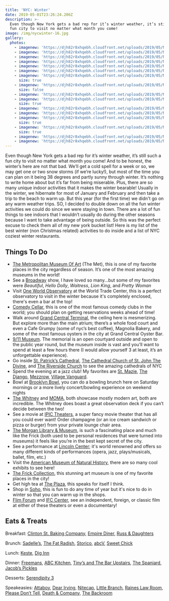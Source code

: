 ```yaml
---
title: 'NYC: Winter'
date: 2019-05-01T23:26:24.206Z
description: >-
  Even though New York gets a bad rep for it’s winter weather, it’s still such a
  fun city to visit no matter what month you come!
image: /img/nycwinter-16.jpg
gallery:
  photos:
    - imagenew: 'https://djh82r8xhqebh.cloudfront.net/uploads/2019/05/NYCwinter-1.jpg'
    - imagenew: 'https://djh82r8xhqebh.cloudfront.net/uploads/2019/05/NYCwinter-2.jpg'
    - imagenew: 'https://djh82r8xhqebh.cloudfront.net/uploads/2019/05/NYCwinter-6.jpg'
    - imagenew: 'https://djh82r8xhqebh.cloudfront.net/uploads/2019/05/NYCwinter-5.jpg'
    - imagenew: 'https://djh82r8xhqebh.cloudfront.net/uploads/2019/05/NYCwinter-4.jpg'
    - imagenew: 'https://djh82r8xhqebh.cloudfront.net/uploads/2019/05/NYCwinter-9.jpg'
    - imagenew: 'https://djh82r8xhqebh.cloudfront.net/uploads/2019/05/NYCwinter-3.jpg'
      size: true
    - imagenew: 'https://djh82r8xhqebh.cloudfront.net/uploads/2019/05/NYCwinter-7.jpg'
      size: false
    - imagenew: 'https://djh82r8xhqebh.cloudfront.net/uploads/2019/05/NYCwinter-8.jpg'
    - imagenew: 'https://djh82r8xhqebh.cloudfront.net/uploads/2019/05/NYCwinter-10.jpg'
      size: true
    - imagenew: 'https://djh82r8xhqebh.cloudfront.net/uploads/2019/05/NYCwinter-11.jpg'
    - imagenew: 'https://djh82r8xhqebh.cloudfront.net/uploads/2019/05/NYCwinter-12.jpg'
    - imagenew: 'https://djh82r8xhqebh.cloudfront.net/uploads/2019/05/NYCwinter-13.jpg'
      size: true
    - imagenew: 'https://djh82r8xhqebh.cloudfront.net/uploads/2019/05/NYCwinter-16.jpg'
      size: true
    - imagenew: 'https://djh82r8xhqebh.cloudfront.net/uploads/2019/05/NYCwinter-14.jpg'
    - imagenew: 'https://djh82r8xhqebh.cloudfront.net/uploads/2019/05/NYCwinter-15.jpg'
---
```

Even though New York gets a bad rep for it’s winter weather, it’s still such a fun city to visit no matter what month you come! And to be honest, the winter’s here are not that bad. We’ll get a cold spell for a week or so, we may get one or two snow storms (if we’re lucky!), but most of the time you can plan on it being 38 degrees and partly sunny through winter. It’s nothing to write home about but it’s far from being miserable. Plus, there are so many unique indoor activities that it makes the winter bearable! Usually in the winter, we hibernate for most of January and February and then take a trip to the beach to warm up. But this year (for the first time) we didn't go on any warm weather trips. SO, I decided to double down on all the fun winter activities we could do since we were staying in town. There are a lot of fun things to see indoors that I wouldn’t usually do during the other seasons because I want to take advantage of being outside. So this was the perfect excuse to check them all of my new york bucket list! Here is my list of the best winter (non Christmas related) activities to do inside and a list of NYC coziest winter restaurants. 

## **Things To Do**

* [The Metropolitan Museum Of Art](https://www.metmuseum.org/) (The Met), this is one of my favorite places in the city regardless of season. It’s one of the most amazing museums in the world!
* See a [Broadway](https://www.broadway.com/) show, I have loved so many...but some of my favorites were _Beautiful_, _Hello Dolly_, _Waitress_, _Lion King_, and _Pretty Woman_
* Visit [One World Observatory](https://oneworldobservatory.com/en-US) at the World Trade Center, this is a perfect observatory to visit in the winter because it's completely enclosed, there's even a bar at the top!
* [Comedy Cellar](https://www.comedycellar.com/), this is one of the most famous comedy clubs in the world; you should plan on getting reservations weeks ahead of time!
* Walk around [Grand Central Terminal](https://www.grandcentralterminal.com/), the ceiling here is mesmerizing. But explore more than the main atrium; there’s a whole food court and even a Cafe Grumpy (some of nyc’s best coffee), Magnolia Bakery, and some of the most famous oysters in the city at Grand Central Oyster Bar.
* [9/11 Museum](https://www.911memorial.org/museum). The memorial is an open courtyard outside and open to the public year round, but the museum inside is vast and you’ll want to spend at least a few hours there (I would allow yourself 3 at least, it’s an unforgettable experience). 
* Go inside [St. Patrick’s Cathedral](https://saintpatrickscathedral.org/), [The Cathedral Church of St. John The Divine](https://www.stjohndivine.org/), and [The Riverside Church](https://www.trcnyc.org/) to see the amazing cathedrals of NYC
* Spend the evening at a jazz club! My favorites are [St. Mazie](https://www.stmazie.com/), [The Django](http://www.thedjangonyc.com/), [Mezzrow](https://www.mezzrow.com/), [Village Vanguard](https://villagevanguard.com/).
* Bowl at [Brooklyn Bowl](https://www.brooklynbowl.com/), you can do a bowling brunch here on Saturday mornings or a more lively concert/bowling experience on weekend nights
* [The Whitney](https://www.whitney.org/) and [MOMA](https://www.moma.org/), both showcase mostly modern art, both are incredible. The Whitney does boast a great observation deck if you can’t decide between the two!
* See a movie at [IPIC Theaters](https://www.ipic.com/), a super fancy movie theater that has all you could ever want! Order champagne (or an ice cream sandwich or pizza or burger) from your private lounge chair area.
* [The Morgan Library & Museum](https://www.themorgan.org/), is such a fascinating place and much like the Frick (both used to be personal residences that were turned into museums) it feels like you’re in the best kept secret of the city. 
* See a performance at [Lincoln Center](http://www.lincolncenter.org/); it's world renowned and offers so many different kinds of performances (opera, jazz, plays/musicals, ballet, film, etc.)
* Visit the [American Museum of Natural History](https://www.amnh.org/), there are so many cool exhibits to see here!
* [The Frick Collection](https://www.frick.org/), this stunning art museum is one of my favorite places in the city!
* Get high tea at [The Plaza](https://www.theplazany.com/dining/the-palm-court/), this speaks for itself I think.
* Shop in [Soho](https://www.nycgo.com/itineraries/essential-soho-shopping-guide), this is fun to do any time of year but it's nice to do in winter so that you can warm up in the shops.
* [Flim Forum](http://filmforum.org/) and [IFC Center](http://www.ifccenter.com/), see an independent, foreign, or classic film at either of these theaters or even a documentary! 

## **Eats & Treats**

Breakfast: [Clinton St. Baking Company](https://www.instagram.com/clintonstbakingco/), [Empire Diner](https://www.instagram.com/empire_diner/), [Russ & Daughters](https://www.instagram.com/russanddaughters/)

Brunch: [Sadelle’s](https://www.sadelles.com/), [The Fat Radish](https://www.instagram.com/thefatradish/), [Storico](http://storicorestaurant.com/), [abcV](http://www.abchome.com/dine/abcv/), [Sweet Chick](https://www.instagram.com/sweetchicklife/)

Lunch: [Keste](https://www.instagram.com/kestepizza/), [Dig Inn](https://www.instagram.com/diginn/)

Dinner: [Freemans](https://www.instagram.com/freemansrestaurant/), [ABC Kitchen](http://www.abchome.com/dine/abc-kitchen/), [Tiny’s and The Bar Upstairs](https://www.instagram.com/tinysnyc/), [The Spaniard](https://www.instagram.com/thespaniardnyc/), [Jacob’s Pickles](https://www.instagram.com/jacobspickles/)

Desserts: [Serendipity 3](https://www.instagram.com/serendipity3nyc/)

Speakeasies: [Attaboy](https://www.instagram.com/attaboy134/), [Dear Irving](https://www.instagram.com/dearirving/), [Nitecap](https://www.instagram.com/nitecapnyc/), [Little Branch](https://www.google.com/maps/place/Little+Branch/@40.730122,-74.0072337,17z/data=!3m1!4b1!4m5!3m4!1s0x89c25992e9f28e8d:0xe297f8f503425e5c!8m2!3d40.730118!4d-74.005045), [Raines Law Room](https://www.instagram.com/raineslawroom/), [Please Don’t Tell](https://www.worldsbestbars.com/bar/new-york-city/lower-east-manhattan/pdt-please-dont-tell/), [Death & Company](https://www.instagram.com/deathandcompany/), [The Backroom](https://www.instagram.com/explore/locations/219737435/the-backroom/)
